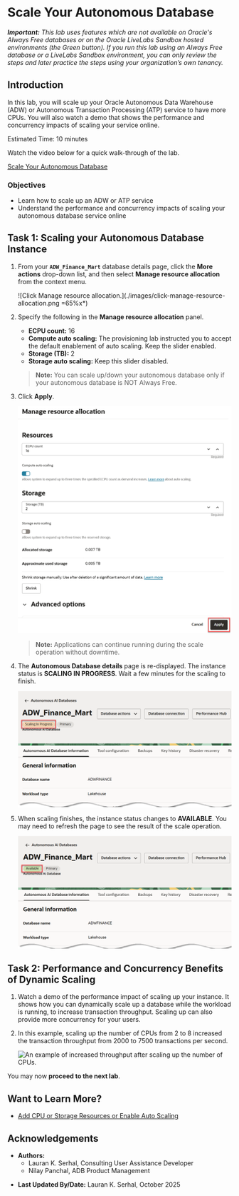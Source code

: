 # Scale Your Autonomous Database

_**Important:** This lab uses features which are not available on Oracle's Always Free databases or on the Oracle LiveLabs Sandbox hosted environments (the Green button). If you run this lab using an Always Free database or a LiveLabs Sandbox environment, you can only review the steps and later practice the steps using your organization’s own tenancy._

## Introduction

In this lab, you will scale up your Oracle Autonomous Data Warehouse (ADW) or Autonomous Transaction Processing (ATP) service to have more CPUs. You will also watch a demo that shows the performance and concurrency impacts of scaling your service online.

Estimated Time: 10 minutes

Watch the video below for a quick walk-through of the lab.

[Scale Your Autonomous Database](videohub:1_ls8fjm2p)

### Objectives

-   Learn how to scale up an ADW or ATP service
-   Understand the performance and concurrency impacts of scaling your autonomous database service online

## Task 1: Scaling your Autonomous Database Instance

1. From your **`ADW_Finance_Mart`** database details page, click the **More actions** drop-down list, and then select **Manage resource allocation** from the context menu.

    ![Click Manage resource allocation.](./images/click-manage-resource-allocation.png =65%x*)

2. Specify the following in the **Manage resource allocation** panel.

    - **ECPU count:** 16
    - **Compute auto scaling:** The provisioning lab instructed you to accept the default enablement of auto scaling. Keep the slider enabled.
    - **Storage (TB):** 2
    - **Storage auto scaling:** Keep this slider disabled.

    > **Note:** You can scale up/down your autonomous database only if your autonomous database is NOT Always Free.

3. Click **Apply**.

    ![Click Apply.](./images/click-apply.png " ")

    >**Note:** Applications can continue running during the scale operation without downtime.

4. The **Autonomous Database details** page is re-displayed. The instance status is **SCALING IN PROGRESS**. Wait a few minutes for the scaling to finish.

    ![A SCALING IN PROGRESS message appears.](./images/scaling-in-progress.png " ")

5. When scaling finishes, the instance status changes to **AVAILABLE**. You may need to refresh the page to see the result of the scale operation.

   ![A refreshed database console page with updated OCPU count and storage.](./images/the-result-of-scaling.png " ")

## Task 2: Performance and Concurrency Benefits of Dynamic Scaling

1.  Watch a demo of the performance impact of scaling up your instance. It shows how you can dynamically scale up a database while the workload is running, to increase transaction throughput. Scaling up can also provide more concurrency for your users.

    [](youtube:YgwbqurhxjM)

2.  In this example, scaling up the number of CPUs from 2 to 8 increased the transaction throughput from 2000 to 7500 transactions per second.

    ![An example of increased throughput after scaling up the number of CPUs.](./images/screenshot-of-increased-transaction-throughput.png " ")

You may now **proceed to the next lab**.

## Want to Learn More?

* [Add CPU or Storage Resources or Enable Auto Scaling](https://docs.oracle.com/en/cloud/paas/autonomous-data-warehouse-cloud/user/autonomous-add-resources.html#GUID-DA72422A-5A70-42FA-A363-AB269600D4B0)

## Acknowledgements

* **Authors:**
    * Lauran K. Serhal, Consulting User Assistance Developer
    * Nilay Panchal, ADB Product Management
- **Last Updated By/Date:** Lauran K. Serhal, October 2025
